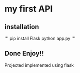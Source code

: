 # my first API

## installation

'''
pip install Flask
python app.py
'''

## Done Enjoy!!

Projected implemented using flask
